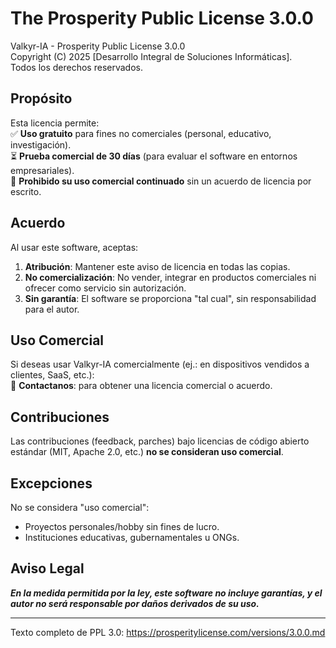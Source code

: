 # The Prosperity Public License 3.0.0

Valkyr-IA - Prosperity Public License 3.0.0  
Copyright (C) 2025 [Desarrollo Integral de Soluciones Informáticas].  
Todos los derechos reservados.

## Propósito

Esta licencia permite:  
✅ **Uso gratuito** para fines no comerciales (personal, educativo, investigación).  
⏳ **Prueba comercial de 30 días** (para evaluar el software en entornos empresariales).  
🚫 **Prohibido su uso comercial continuado** sin un acuerdo de licencia por escrito.

## Acuerdo

Al usar este software, aceptas:
1. **Atribución**: Mantener este aviso de licencia en todas las copias.
2. **No comercialización**: No vender, integrar en productos comerciales ni ofrecer como servicio sin autorización.
3. **Sin garantía**: El software se proporciona "tal cual", sin responsabilidad para el autor.

## Uso Comercial

Si deseas usar Valkyr-IA comercialmente (ej.: en dispositivos vendidos a clientes, SaaS, etc.):  
📧 **Contactanos**: para obtener una licencia comercial o acuerdo.

## Contribuciones

Las contribuciones (feedback, parches) bajo licencias de código abierto estándar (MIT, Apache 2.0, etc.) **no se consideran uso comercial**.

## Excepciones

No se considera "uso comercial":
- Proyectos personales/hobby sin fines de lucro.
- Instituciones educativas, gubernamentales u ONGs.

## Aviso Legal

***En la medida permitida por la ley, este software no incluye garantías, y el autor no será responsable por daños derivados de su uso.***

---  
Texto completo de PPL 3.0: https://prosperitylicense.com/versions/3.0.0.md
